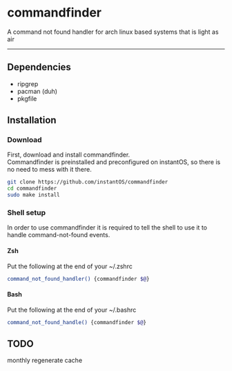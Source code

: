 # commandfinder

A command not found handler for arch linux based systems that is light as air

-----

## Dependencies

- ripgrep
- pacman (duh)
- pkgfile

## Installation

### Download

First, download and install commandfinder.  
Commandfinder is preinstalled and preconfigured on instantOS, so there is no
need to mess with it there.

````sh
git clone https://github.com/instantOS/commandfinder
cd commandfinder
sudo make install
````

### Shell setup

In order to use commandfinder it is required to tell the shell to use it to
handle command-not-found events.

#### Zsh

Put the following at the end of your ~/.zshrc

```sh
command_not_found_handler() {commandfinder $@}
```

#### Bash

Put the following at the end of your ~/.bashrc

```sh
command_not_found_handle() {commandfinder $@}
```

## TODO

monthly regenerate cache
